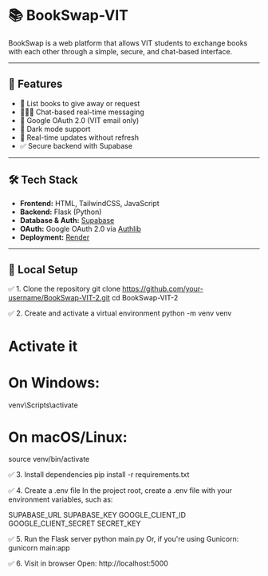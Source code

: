 
# 📚 BookSwap-VIT

BookSwap is a web platform that allows VIT students to exchange books with each other through a simple, secure, and chat-based interface.

---

## 🚀 Features

- 📖 List books to give away or request
- 🧑‍🤝‍🧑 Chat-based real-time messaging
- 🔐 Google OAuth 2.0 (VIT email only)
- 🌙 Dark mode support
- 🔄 Real-time updates without refresh
- ✅ Secure backend with Supabase

---

## 🛠 Tech Stack

- **Frontend:** HTML, TailwindCSS, JavaScript
- **Backend:** Flask (Python)
- **Database & Auth:** [Supabase](https://supabase.io)
- **OAuth:** Google OAuth 2.0 via [Authlib](https://docs.authlib.org/)
- **Deployment:** [Render](https://render.com)

---

## 🧪 Local Setup

✅ 1. Clone the repository
  git clone https://github.com/your-username/BookSwap-VIT-2.git
  cd BookSwap-VIT-2

✅ 2. Create and activate a virtual environment
  python -m venv venv
  # Activate it
  # On Windows:
  venv\Scripts\activate
  # On macOS/Linux:
  source venv/bin/activate

✅ 3. Install dependencies
  pip install -r requirements.txt
  
✅ 4. Create a .env file
In the project root, create a .env file with your environment variables, such as:

SUPABASE_URL
SUPABASE_KEY
GOOGLE_CLIENT_ID
GOOGLE_CLIENT_SECRET
SECRET_KEY

✅ 5. Run the Flask server
  python main.py
  Or, if you're using Gunicorn:
  gunicorn main:app
  
✅ 6. Visit in browser
Open: http://localhost:5000
